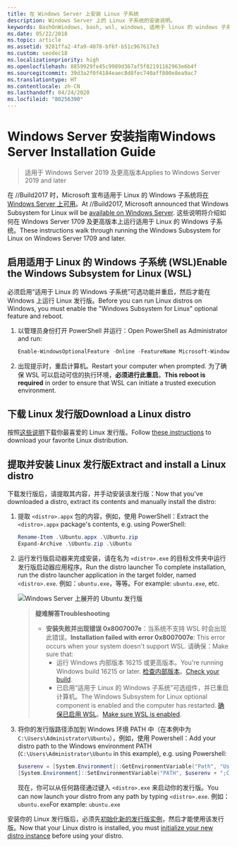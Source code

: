```yaml
---
title: 在 Windows Server 上安装 Linux 子系统
description: Windows Server 上的 Linux 子系统的安装说明。
keywords: BashOnWindows, bash, wsl, windows, 适用于 linux 的 windows 子系统, windowssubsystem, ubuntu, windows server
ms.date: 05/22/2018
ms.topic: article
ms.assetid: 9281ffa2-4fa9-4078-bf6f-b51c967617e3
ms.custom: seodec18
ms.localizationpriority: high
ms.openlocfilehash: 8859929fe45c9989d367af5f82191162963e6b4f
ms.sourcegitcommit: 39d3a2f0f4184eaec8d8fec740aff800e8ea9ac7
ms.translationtype: HT
ms.contentlocale: zh-CN
ms.lasthandoff: 04/24/2020
ms.locfileid: "80256390"
---
```

# <a name="windows-server-installation-guide"></a><span data-ttu-id="ff98b-104">Windows Server 安装指南</span><span class="sxs-lookup"><span data-stu-id="ff98b-104">Windows Server Installation Guide</span></span>

> <span data-ttu-id="ff98b-105">适用于 Windows Server 2019 及更高版本</span><span class="sxs-lookup"><span data-stu-id="ff98b-105">Applies to Windows Server 2019 and later</span></span>

<span data-ttu-id="ff98b-106">在 //Build2017 时，Microsoft 宣布适用于 Linux 的 Windows 子系统将[在 Windows Server 上可用](https://blogs.technet.microsoft.com/hybridcloud/2017/05/10/windows-server-for-developers-news-from-microsoft-build-2017/)。</span><span class="sxs-lookup"><span data-stu-id="ff98b-106">At //Build2017, Microsoft announced that Windows Subsystem for Linux will be [available on Windows Server](https://blogs.technet.microsoft.com/hybridcloud/2017/05/10/windows-server-for-developers-news-from-microsoft-build-2017/).</span></span>  <span data-ttu-id="ff98b-107">这些说明将介绍如何在 Windows Server 1709 及更高版本上运行适用于 Linux 的 Windows 子系统。</span><span class="sxs-lookup"><span data-stu-id="ff98b-107">These instructions walk through running the Windows Subsystem for Linux on Windows Server 1709 and later.</span></span>

## <a name="enable-the-windows-subsystem-for-linux-wsl"></a><span data-ttu-id="ff98b-108">启用适用于 Linux 的 Windows 子系统 (WSL)</span><span class="sxs-lookup"><span data-stu-id="ff98b-108">Enable the Windows Subsystem for Linux (WSL)</span></span>

<span data-ttu-id="ff98b-109">必须启用“适用于 Linux 的 Windows 子系统”可选功能并重启，然后才能在 Windows 上运行 Linux 发行版。</span><span class="sxs-lookup"><span data-stu-id="ff98b-109">Before you can run Linux distros on Windows, you must enable the "Windows Subsystem for Linux" optional feature and reboot.</span></span>

1. <span data-ttu-id="ff98b-110">以管理员身份打开 PowerShell 并运行：</span><span class="sxs-lookup"><span data-stu-id="ff98b-110">Open PowerShell as Administrator and run:</span></span>
    ```powershell
    Enable-WindowsOptionalFeature -Online -FeatureName Microsoft-Windows-Subsystem-Linux
    ```

2. <span data-ttu-id="ff98b-111">出现提示时，重启计算机。</span><span class="sxs-lookup"><span data-stu-id="ff98b-111">Restart your computer when prompted.</span></span> <span data-ttu-id="ff98b-112">为了确保 WSL 可以启动可信的执行环境，**必须进行此重启**。</span><span class="sxs-lookup"><span data-stu-id="ff98b-112">**This reboot is required** in order to ensure that WSL can initiate a trusted execution environment.</span></span>

## <a name="download-a-linux-distro"></a><span data-ttu-id="ff98b-113">下载 Linux 发行版</span><span class="sxs-lookup"><span data-stu-id="ff98b-113">Download a Linux distro</span></span>

<span data-ttu-id="ff98b-114">按照[这些说明](install-manual.md)下载你最喜爱的 Linux 发行版。</span><span class="sxs-lookup"><span data-stu-id="ff98b-114">Follow [these instructions](install-manual.md) to download your favorite Linux distribution.</span></span>

## <a name="extract-and-install-a-linux-distro"></a><span data-ttu-id="ff98b-115">提取并安装 Linux 发行版</span><span class="sxs-lookup"><span data-stu-id="ff98b-115">Extract and install a Linux distro</span></span>
<span data-ttu-id="ff98b-116">下载发行版后，请提取其内容，并手动安装该发行版：</span><span class="sxs-lookup"><span data-stu-id="ff98b-116">Now that you've downloaded a distro, extract its contents and manually install the distro:</span></span>

1. <span data-ttu-id="ff98b-117">提取 `<distro>.appx` 包的内容，例如，使用 PowerShell：</span><span class="sxs-lookup"><span data-stu-id="ff98b-117">Extract the `<distro>.appx` package's contents, e.g. using PowerShell:</span></span>

    ```powershell
    Rename-Item .\Ubuntu.appx .\Ubuntu.zip
    Expand-Archive .\Ubuntu.zip .\Ubuntu
    ```

2. <span data-ttu-id="ff98b-118">运行发行版启动器来完成安装，请在名为 `<distro>.exe` 的目标文件夹中运行发行版启动器应用程序。</span><span class="sxs-lookup"><span data-stu-id="ff98b-118">Run the distro launcher To complete installation, run the distro launcher application in the target folder, named `<distro>.exe`.</span></span> <span data-ttu-id="ff98b-119">例如：`ubuntu.exe`，等等。</span><span class="sxs-lookup"><span data-stu-id="ff98b-119">For example: `ubuntu.exe`, etc.</span></span>

    ![Windows Server 上展开的 Ubuntu 发行版](media/server-appx-expand.png)

    > <span data-ttu-id="ff98b-121">**疑难解答**</span><span class="sxs-lookup"><span data-stu-id="ff98b-121">**Troubleshooting**</span></span>
    > * <span data-ttu-id="ff98b-122">**安装失败并出现错误 0x8007007e**：当系统不支持 WSL 时会出现此错误。</span><span class="sxs-lookup"><span data-stu-id="ff98b-122">**Installation failed with error 0x8007007e**: This error occurs when your system doesn't support WSL.</span></span> <span data-ttu-id="ff98b-123">请确保：</span><span class="sxs-lookup"><span data-stu-id="ff98b-123">Make sure that:</span></span>
    >   * <span data-ttu-id="ff98b-124">运行 Windows 内部版本 16215 或更高版本。</span><span class="sxs-lookup"><span data-stu-id="ff98b-124">You're running Windows build 16215 or later.</span></span> <span data-ttu-id="ff98b-125">[检查内部版本](troubleshooting.md#check-your-build-number)。</span><span class="sxs-lookup"><span data-stu-id="ff98b-125">[Check your build](troubleshooting.md#check-your-build-number).</span></span>
    >   * <span data-ttu-id="ff98b-126">已启用“适用于 Linux 的 Windows 子系统”可选组件，并已重启计算机。</span><span class="sxs-lookup"><span data-stu-id="ff98b-126">The Windows Subsystem for Linux optional component is enabled and the computer has restarted.</span></span>  <span data-ttu-id="ff98b-127">[确保已启用 WSL](troubleshooting.md#confirm-wsl-is-enabled)。</span><span class="sxs-lookup"><span data-stu-id="ff98b-127">[Make sure WSL is enabled](troubleshooting.md#confirm-wsl-is-enabled).</span></span>
    
3. <span data-ttu-id="ff98b-128">将你的发行版路径添加到 Windows 环境 PATH 中（在本例中为 `C:\Users\Administrator\Ubuntu`），例如，使用 Powershell：</span><span class="sxs-lookup"><span data-stu-id="ff98b-128">Add your distro path to the Windows environment PATH (`C:\Users\Administrator\Ubuntu` in this example), e.g. using Powershell:</span></span>
        
    ```powershell
    $userenv = [System.Environment]::GetEnvironmentVariable("Path", "User")
    [System.Environment]::SetEnvironmentVariable("PATH", $userenv + ";C:\Users\Administrator\Ubuntu", "User")
    ```
    <span data-ttu-id="ff98b-129">现在，你可以从任何路径通过键入 `<distro>.exe` 来启动你的发行版。</span><span class="sxs-lookup"><span data-stu-id="ff98b-129">You can now launch your distro from any path by typing `<distro>.exe`.</span></span> <span data-ttu-id="ff98b-130">例如：`ubuntu.exe`</span><span class="sxs-lookup"><span data-stu-id="ff98b-130">For example: `ubuntu.exe`</span></span>

<span data-ttu-id="ff98b-131">安装你的 Linux 发行版后，必须先[初始化新的发行版实例](initialize-distro.md)，然后才能使用该发行版。</span><span class="sxs-lookup"><span data-stu-id="ff98b-131">Now that your Linux distro is installed, you must [initialize your new distro instance](initialize-distro.md) before using your distro.</span></span>
